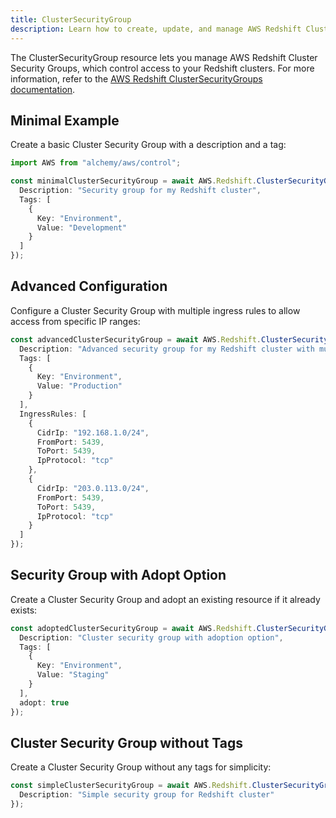 ```yaml
---
title: ClusterSecurityGroup
description: Learn how to create, update, and manage AWS Redshift ClusterSecurityGroups using Alchemy Cloud Control.
---
```



The ClusterSecurityGroup resource lets you manage AWS Redshift Cluster Security Groups, which control access to your Redshift clusters. For more information, refer to the [AWS Redshift ClusterSecurityGroups documentation](https://docs.aws.amazon.com/redshift/latest/userguide/).

## Minimal Example

Create a basic Cluster Security Group with a description and a tag:

```ts
import AWS from "alchemy/aws/control";

const minimalClusterSecurityGroup = await AWS.Redshift.ClusterSecurityGroup("myClusterSecurityGroup", {
  Description: "Security group for my Redshift cluster",
  Tags: [
    {
      Key: "Environment",
      Value: "Development"
    }
  ]
});
```

## Advanced Configuration

Configure a Cluster Security Group with multiple ingress rules to allow access from specific IP ranges:

```ts
const advancedClusterSecurityGroup = await AWS.Redshift.ClusterSecurityGroup("advancedClusterSecurityGroup", {
  Description: "Advanced security group for my Redshift cluster with multiple ingress rules",
  Tags: [
    {
      Key: "Environment",
      Value: "Production"
    }
  ],
  IngressRules: [
    {
      CidrIp: "192.168.1.0/24",
      FromPort: 5439,
      ToPort: 5439,
      IpProtocol: "tcp"
    },
    {
      CidrIp: "203.0.113.0/24",
      FromPort: 5439,
      ToPort: 5439,
      IpProtocol: "tcp"
    }
  ]
});
```

## Security Group with Adopt Option

Create a Cluster Security Group and adopt an existing resource if it already exists:

```ts
const adoptedClusterSecurityGroup = await AWS.Redshift.ClusterSecurityGroup("adoptedClusterSecurityGroup", {
  Description: "Cluster security group with adoption option",
  Tags: [
    {
      Key: "Environment",
      Value: "Staging"
    }
  ],
  adopt: true
});
```

## Cluster Security Group without Tags

Create a Cluster Security Group without any tags for simplicity:

```ts
const simpleClusterSecurityGroup = await AWS.Redshift.ClusterSecurityGroup("simpleClusterSecurityGroup", {
  Description: "Simple security group for Redshift cluster"
});
```
